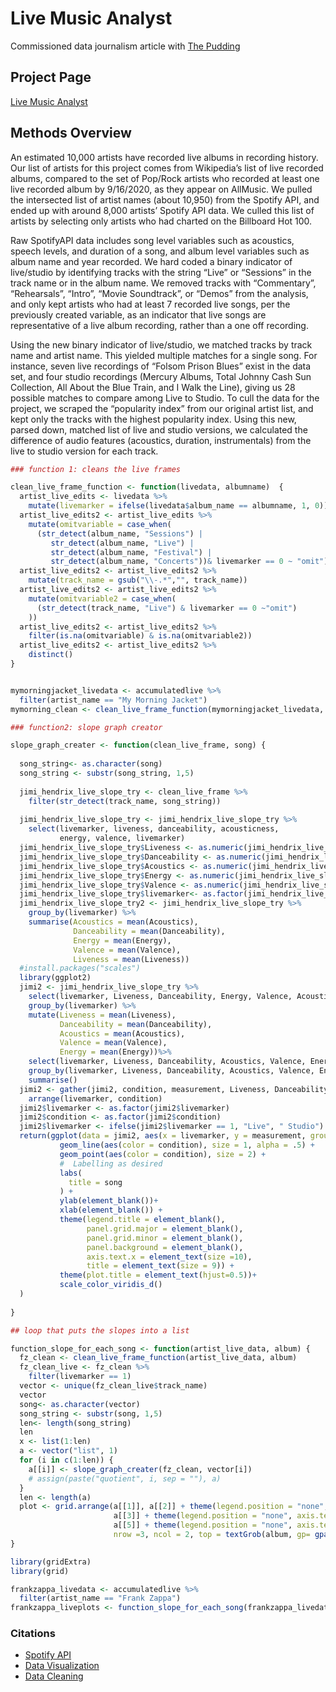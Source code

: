 # Live Music Analyst
Commissioned data journalism article with [The Pudding](https://pudding.cool/) 

## Project Page

[Live Music Analyst](https://pudding.cool/2021/02/jukebox/) 

## Methods Overview

An estimated 10,000 artists have recorded live albums in recording history. Our list of artists for this project comes from Wikipedia’s list of live recorded albums, compared to the set of Pop/Rock artists who recorded at least one live recorded album by 9/16/2020, as they appear on AllMusic. We pulled the intersected list of artist names (about 10,950) from the Spotify API, and ended up with around 8,000 artists’ Spotify API data. We culled this list of artists by selecting only artists who had charted on the Billboard Hot 100.

Raw SpotifyAPI data includes song level variables such as acoustics, speech levels, and duration of a song, and album level variables such as album name and year recorded. We hard coded a binary indicator of live/studio by identifying tracks with the string “Live” or “Sessions” in the track name or in the album name. We removed tracks with “Commentary”, “Rehearsals”, “Intro”, “Movie Soundtrack”, or “Demos” from the analysis, and only kept artists who had at least 7 recorded live songs, per the previously created variable, as an indicator that live songs are representative of a live album recording, rather than a one off recording.

Using the new binary indicator of live/studio, we matched tracks by track name and artist name. This yielded multiple matches for a single song. For instance, seven live recordings of “Folsom Prison Blues” exist in the data set, and four studio recordings (Mercury Albums, Total Johnny Cash Sun Collection, All About the Blue Train, and I Walk the Line), giving us 28 possible matches to compare among Live to Studio. To cull the data for the project, we scraped the “popularity index” from our original artist list, and kept only the tracks with the highest popularity index. Using this new, parsed down, matched list of live and studio versions, we calculated the difference of audio features (acoustics, duration, instrumentals) from the live to studio version for each track.

``` r
### function 1: cleans the live frames

clean_live_frame_function <- function(livedata, albumname)  {
  artist_live_edits <- livedata %>%
    mutate(livemarker = ifelse(livedata$album_name == albumname, 1, 0))
  artist_live_edits2 <- artist_live_edits %>%
    mutate(omitvariable = case_when(
      (str_detect(album_name, "Sessions") |
         str_detect(album_name, "Live") |
         str_detect(album_name, "Festival") |
         str_detect(album_name, "Concerts"))& livemarker == 0 ~ "omit"))
  artist_live_edits2 <- artist_live_edits2 %>%
    mutate(track_name = gsub("\\-.*","", track_name))
  artist_live_edits2 <- artist_live_edits2 %>%
    mutate(omitvariable2 = case_when(
      (str_detect(track_name, "Live") & livemarker == 0 ~"omit")
    ))
  artist_live_edits2 <- artist_live_edits2 %>%
    filter(is.na(omitvariable) & is.na(omitvariable2))
  artist_live_edits2 <- artist_live_edits2 %>%
    distinct()
}


mymorningjacket_livedata <- accumulatedlive %>%
  filter(artist_name == "My Morning Jacket")
mymorning_clean <- clean_live_frame_function(mymorningjacket_livedata, "Okonokos")

### function2: slope graph creator

slope_graph_creater <- function(clean_live_frame, song) {
  
  song_string<- as.character(song)
  song_string <- substr(song_string, 1,5)
  
  jimi_hendrix_live_slope_try <- clean_live_frame %>%
    filter(str_detect(track_name, song_string))
  
  jimi_hendrix_live_slope_try <- jimi_hendrix_live_slope_try %>%
    select(livemarker, liveness, danceability, acousticness,
           energy, valence, livemarker)
  jimi_hendrix_live_slope_try$Liveness <- as.numeric(jimi_hendrix_live_slope_try$liveness)
  jimi_hendrix_live_slope_try$Danceability <- as.numeric(jimi_hendrix_live_slope_try$danceability)
  jimi_hendrix_live_slope_try$Acoustics <- as.numeric(jimi_hendrix_live_slope_try$acousticness)
  jimi_hendrix_live_slope_try$Energy <- as.numeric(jimi_hendrix_live_slope_try$energy)
  jimi_hendrix_live_slope_try$Valence <- as.numeric(jimi_hendrix_live_slope_try$valence)
  jimi_hendrix_live_slope_try$livemarker<- as.factor(jimi_hendrix_live_slope_try$livemarker)
  jimi_hendrix_live_slope_try2 <- jimi_hendrix_live_slope_try %>%
    group_by(livemarker) %>%
    summarise(Acoustics = mean(Acoustics),
              Danceability = mean(Danceability),
              Energy = mean(Energy),
              Valence = mean(Valence),
              Liveness = mean(Liveness))
  #install.packages("scales")
  library(ggplot2)
  jimi2 <- jimi_hendrix_live_slope_try %>%
    select(livemarker, Liveness, Danceability, Energy, Valence, Acoustics) %>%
    group_by(livemarker) %>%
    mutate(Liveness = mean(Liveness),
           Danceability = mean(Danceability),
           Acoustics = mean(Acoustics),
           Valence = mean(Valence),
           Energy = mean(Energy))%>%
    select(livemarker, Liveness, Danceability, Acoustics, Valence, Energy) %>%
    group_by(livemarker, Liveness, Danceability, Acoustics, Valence, Energy) %>%
    summarise()
  jimi2 <- gather(jimi2, condition, measurement, Liveness, Danceability, Acoustics, Valence, Energy) %>%
    arrange(livemarker, condition)
  jimi2$livemarker <- as.factor(jimi2$livemarker)
  jimi2$condition <- as.factor(jimi2$condition)
  jimi2$livemarker <- ifelse(jimi2$livemarker == 1, "Live", " Studio")
  return(ggplot(data = jimi2, aes(x = livemarker, y = measurement, group = condition)) +
           geom_line(aes(color = condition), size = 1, alpha = .5) +
           geom_point(aes(color = condition), size = 2) +
           #  Labelling as desired
           labs(
             title = song
           ) +
           ylab(element_blank())+
           xlab(element_blank()) +
           theme(legend.title = element_blank(),
                 panel.grid.major = element_blank(),
                 panel.grid.minor = element_blank(),
                 panel.background = element_blank(),
                 axis.text.x = element_text(size =10),
                 title = element_text(size = 9)) +
           theme(plot.title = element_text(hjust=0.5))+
           scale_color_viridis_d()
  ) 
  
}

## loop that puts the slopes into a list

function_slope_for_each_song <- function(artist_live_data, album) {
  fz_clean <- clean_live_frame_function(artist_live_data, album)
  fz_clean_live <- fz_clean %>%
    filter(livemarker == 1)
  vector <- unique(fz_clean_live$track_name)
  vector
  song<- as.character(vector)
  song_string <- substr(song, 1,5)
  len<- length(song_string)
  len
  x <- list(1:len)
  a <- vector("list", 1)
  for (i in c(1:len)) {
    a[[i]] <- slope_graph_creater(fz_clean, vector[i])
    # assign(paste("quotient", i, sep = ""), a)
  }
  len <- length(a)
  plot <- grid.arrange(a[[1]], a[[2]] + theme(legend.position = "none", axis.text.y =  element_blank(), axis.ticks.y = element_blank()),
                       a[[3]] + theme(legend.position = "none", axis.text.y =  element_blank(), axis.ticks.y = element_blank()), a[[4]] + theme(legend.position = "none", axis.text.y =  element_blank(), axis.ticks.y = element_blank()),
                       a[[5]] + theme(legend.position = "none", axis.text.y =  element_blank(), axis.ticks.y = element_blank()), a[[6]] + theme(legend.position = "none", axis.text.y =  element_blank(), axis.ticks.y = element_blank()),
                       nrow =3, ncol = 2, top = textGrob(album, gp= gpar(fontsize = 20, font = 2)))
}

library(gridExtra)
library(grid)

frankzappa_livedata <- accumulatedlive %>%
  filter(artist_name == "Frank Zappa")
frankzappa_liveplots <- function_slope_for_each_song(frankzappa_livedata, "Roxy & Elsewhere")

```

### Citations

* [Spotify API](https://developer.spotify.com/documentation/web-api/libraries/)
* [Data Visualization](https://d3js.org/)
* [Data Cleaning](https://cran.r-project.org/web/packages/tidyverse/index.html)



